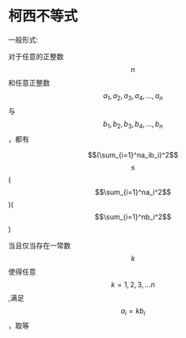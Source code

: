 # 柯西不等式

一般形式:

对于任意的正整数 $$n$$ 和任意正整数 $$a_1,a_2,a_3,a_4,...,a_n$$与 $$b_1,b_2,b_3,b_4,...,b_n$$，都有

$$(\sum_{i=1}^na_ib_i)^2$$$$\leq$$( $$\sum_{i=1}^na_i^2$$)( $$\sum_{i=1}^nb_i^2$$)

当且仅当存在一常数$$k$$使得任意 $$k = 1,2,3,...n$$,满足 $$a_i = kb_i$$，取等
